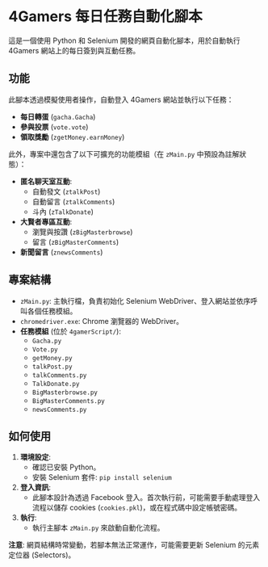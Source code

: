 # 4Gamers 每日任務自動化腳本

這是一個使用 Python 和 Selenium 開發的網頁自動化腳本，用於自動執行 4Gamers 網站上的每日簽到與互動任務。

## 功能

此腳本透過模擬使用者操作，自動登入 4Gamers 網站並執行以下任務：

- **每日轉蛋** (`gacha.Gacha`)
- **參與投票** (`vote.vote`)
- **領取獎勵** (`zgetMoney.earnMoney`)

此外，專案中還包含了以下可擴充的功能模組（在 `zMain.py` 中預設為註解狀態）：

- **匿名聊天室互動**:
    - 自動發文 (`ztalkPost`)
    - 自動留言 (`ztalkComments`)
    - 斗內 (`zTalkDonate`)
- **大賢者專區互動**:
    - 瀏覽與按讚 (`zBigMasterbrowse`)
    - 留言 (`zBigMasterComments`)
- **新聞留言** (`znewsComments`)

## 專案結構

- `zMain.py`: 主執行檔，負責初始化 Selenium WebDriver、登入網站並依序呼叫各個任務模組。
- `chromedriver.exe`: Chrome 瀏覽器的 WebDriver。
- **任務模組** (位於 `4gamerScript/`):
    - `Gacha.py`
    - `Vote.py`
    - `getMoney.py`
    - `talkPost.py`
    - `talkComments.py`
    - `TalkDonate.py`
    - `BigMasterbrowse.py`
    - `BigMasterComments.py`
    - `newsComments.py`

## 如何使用

1.  **環境設定**:
    - 確認已安裝 Python。
    - 安裝 Selenium 套件: `pip install selenium`
2.  **登入資訊**:
    - 此腳本設計為透過 Facebook 登入。首次執行前，可能需要手動處理登入流程以儲存 cookies (`cookies.pkl`)，或在程式碼中設定帳號密碼。
3.  **執行**:
    - 執行主腳本 `zMain.py` 來啟動自動化流程。

**注意**: 網頁結構時常變動，若腳本無法正常運作，可能需要更新 Selenium 的元素定位器 (Selectors)。

